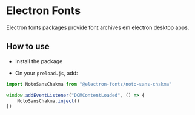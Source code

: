 # Electron Fonts

Electron fonts packages provide font archives em electron desktop apps.

## How to use

* Install the package

* On your `preload.js`, add:

```ts
import NotoSansChakma from "@electron-fonts/noto-sans-chakma"

window.addEventListener("DOMContentLoaded", () => {
    NotoSansChakma.inject()
})
```